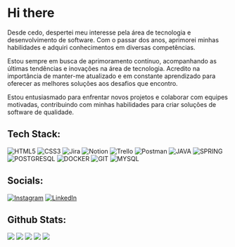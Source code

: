 # Hi there

Desde cedo, despertei meu interesse pela área de tecnologia e desenvolvimento de software. Com o passar dos anos, aprimorei minhas habilidades e adquiri conhecimentos em diversas competências.

Estou sempre em busca de aprimoramento contínuo, acompanhando as últimas tendências e inovações na área de tecnologia. Acredito na importância de manter-me atualizado e em constante aprendizado para oferecer as melhores soluções aos desafios que encontro.

Estou entusiasmado para enfrentar novos projetos e colaborar com equipes motivadas, contribuindo com minhas habilidades para criar soluções de software de qualidade.

## Tech Stack:
![HTML5](https://img.shields.io/badge/html5-%23E34F26.svg?style=for-the-badge&logo=html5&logoColor=white) 
![CSS3](https://img.shields.io/badge/css3-%231572B6.svg?style=for-the-badge&logo=css3&logoColor=white) 
![Jira](https://img.shields.io/badge/jira-%230A0FFF.svg?style=for-the-badge&logo=jira&logoColor=white)
![Notion](https://img.shields.io/badge/Notion-%23000000.svg?style=for-the-badge&logo=notion&logoColor=white)
![Trello](https://img.shields.io/badge/Trello-%23026AA7.svg?style=for-the-badge&logo=Trello&logoColor=white) 
![Postman](https://img.shields.io/badge/Postman-FF6C37?style=for-the-badge&logo=postman&logoColor=white)
![JAVA](https://img.shields.io/badge/Java-ED8B00?style=for-the-badge&logo=java&logoColor=white)
![SPRING](https://img.shields.io/badge/Spring-6DB33F?style=for-the-badge&logo=spring&logoColor=white)
![POSTGRESQL](https://img.shields.io/badge/PostgreSQL-316192?style=for-the-badge&logo=postgresql&logoColor=white)
![DOCKER](https://img.shields.io/badge/Docker-2496ED?style=for-the-badge&logo=docker&logoColor=white)
![GIT](https://img.shields.io/badge/Git-E34F26?style=for-the-badge&logo=git&logoColor=white)
![MYSQL](https://img.shields.io/badge/MySQL-00000F?style=for-the-badge&logo=mysql&logoColor=white)

## Socials:
[![Instagram](https://img.shields.io/badge/Instagram-%23E4405F.svg?logo=Instagram&logoColor=white)](https://instagram.com/wferreiracosta) [![LinkedIn](https://img.shields.io/badge/LinkedIn-%230077B5.svg?logo=linkedin&logoColor=white)](https://linkedin.com/in/wferreiracosta)

## Github Stats:
![](http://github-profile-summary-cards.vercel.app/api/cards/profile-details?username=wferreiracosta&theme=transparent)
![](http://github-profile-summary-cards.vercel.app/api/cards/repos-per-language?username=wferreiracosta&theme=transparent)
![](http://github-profile-summary-cards.vercel.app/api/cards/most-commit-language?username=wferreiracosta&theme=transparent)
![](http://github-profile-summary-cards.vercel.app/api/cards/stats?username=wferreiracosta&theme=transparent)
![](http://github-profile-summary-cards.vercel.app/api/cards/productive-time?username=wferreiracosta&theme=transparent&utcOffset=8)
